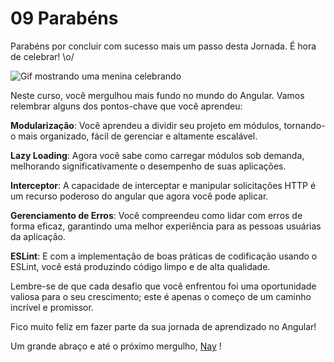 # 09 Parabéns

Parabéns por concluir com sucesso mais um passo desta Jornada. É hora de celebrar! \o/

![Gif mostrando uma menina celebrando](https://cdn3.gnarususercontent.com.br/3413-angular/gif1-anima%C3%A7%C3%A3o-finaliza%C3%A7%C3%A3o-curso.gif)

Neste curso, você mergulhou mais fundo no mundo do Angular. Vamos relembrar alguns dos pontos-chave que você aprendeu:

**Modularização**: Você aprendeu a dividir seu projeto em módulos, tornando-o mais organizado, fácil de gerenciar e altamente escalável.

**Lazy Loading**: Agora você sabe como carregar módulos sob demanda, melhorando significativamente o desempenho de suas aplicações.

**Interceptor**: A capacidade de interceptar e manipular solicitações HTTP é um recurso poderoso do angular que agora você pode aplicar.

**Gerenciamento de Erros**: Você compreendeu como lidar com erros de forma eficaz, garantindo uma melhor experiência para as pessoas usuárias da aplicação.

**ESLint**: E com a implementação de boas práticas de codificação usando o ESLint, você está produzindo código limpo e de alta qualidade.

Lembre-se de que cada desafio que você enfrentou foi uma oportunidade valiosa para o seu crescimento; este é apenas o começo de um caminho incrível e promissor.

Fico muito feliz em fazer parte da sua jornada de aprendizado no Angular!

Um grande abraço e até o próximo mergulho, [Nay](https://www.linkedin.com/in/nayannebatista/) !
